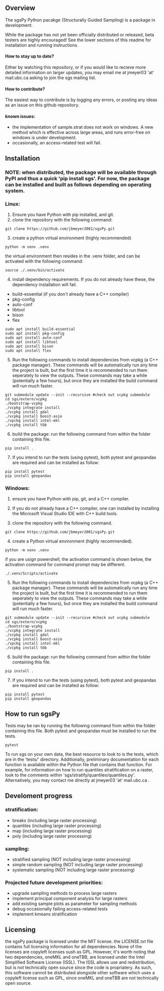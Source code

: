 ## Overview
The sgsPy Python pacakge (Structurally Guided Sampling) is a package in development.

While the package has not yet been officially distributed or released, beta testers
are highly encouraged! See the lower sections of this readme for installation and
running instructions. 

#### How to stay up to date?
Either by watching this repository, or if you would like to recieve more detailed information on
larger updates, you may email me at jmeyer03 'at' mail.ubc.ca asking to join the sgs mailing list.

#### How to contribute?
The easiest way to contribute is by logging any errors, or posting any ideas as an issue on this github repository.

#### known issues:
 - the implementation of sample.strat does not work on windows. A new method which is effective across large areas, and runs error-free on windows is under development.
 - occasionally, an access-related test will fail.

## Installation
### NOTE: when distributed, the package will be available through PyPI and thus a quick 'pip install sgs'. For now, the package can be installed and built as follows depending on operating system.

### Linux:
1. Ensure you have Python with pip installed, and git.
2. clone the repository with the following command:
```
git clone https://github.com/jbmeyer2001/sgsPy.git
```

3. create a python virtual environment (highly recommended)
```
python -m venv .venv
```

the virtual environment then resides in the .venv folder, and can be activated with the following command:
```
source ./.venv/bin/activate
```

4. install dependency requirements. If you do not already have these, the dependency installation will fail.
 - build-essential (if you don't already have a C++ compiler)
 - pkg-config
 - auto-conf
 - libtool
 - bison
 - flex

```
sudo apt install build-essential
sudo apt install pkg-config
sudo apt install auto-conf
sudo apt install libtool
sudo apt install bison
sudo apt install flex
```

5. Run the following commands to install dependencies from vcpkg (a C++ package manager). These commands will be automatically run any time the project is built, but the first time it is recommended to run them seperately to view the outputs. These commands may take a while (potentially a few hours), but once they are installed the build command will run much faster.
```
git submodule update --init --recursive #check out vcpkg submodule
cd sgs/extern/vcpkg
./bootstrap-vcpkg
./vcpkg integrate install
./vcpkg install gdal
./vcpkg install boost-asio
./vpckg install intel-mkl
./vcpkg install tbb
```

6. build the package: run the following command from within the folder containing this file.
```
pip install .
```

7. If you intend to run the tests (using pytest), both pytest and geopandas are required and can be installed as follow:
```
pip install pytest
pip install geopandas
```

### Windows:

1. ensure you have Python with pip, git, and a C++ compiler.

2. If you do not already have a C++ compiler, one can installed by installing the Microsoft Visual Studio IDE with C++ build tools.

3. clone the repository with the following command.
```
git clone https://github.com/jbmeyer2001/sgsPy.git
```

4. create a Python virtual environment (highly recommended).
```
python -m venv .venv
```

if you are usign powershell, the activation command is shown below, the activation command for command prompt may be different.
```
./.venv/Scripts/activate
```

5. Run the following commands to install dependencies from vcpkg (a C++ package manager). These commands will be automatically run any time the project is built, but the first time it is recommended to run them seperately to view the outputs. These commands may take a while (potentially a few hours), but once they are installed the build command will run much faster.
```
git submodule update --init --recursive #check out vcpkg submodule
cd sgs/extern/vcpkg
./bootstrap-vcpkg
./vcpkg integrate install
./vcpkg install gdal
./vcpkg install boost-asio
./vpckg install intel-mkl
./vcpkg install tbb
```

6. build the package: run the following command from within the folder containing this file.
```
pip install .
```

7. If you intend to run the tests (using pytest), both pytest and geopandas are required and can be installed as follow:
```
pip install pytest
pip install geopandas
```

## How to run sgsPy

Tests may be ran by running the following command from within the folder containing this file. Both pytest and geopandas must be installed to run the tests.
```
pytest
```

To run sgs on your own data, the best resource to look to is the tests, which are in the 'tests/' directory. Additionally, preliminary documentation for each function is available within the Python file that contains that function. For example, for information on how to run quantiles stratification on a raster, look to the comments within 'sgs/stratify/quantiles/quantiles.py'. Alternatively, you may contact me directly at jmeyer03 'at' mail.ubc.ca . 

## Develoment progress
### stratification:
 - breaks (including large raster processing)
 - quantiles (including large raster processing)
 - map (including large raster processing)
 - poly (including large raster processing)

### sampling:
 - stratified sampling (NOT including large raster processing)
 - simple random sampling (NOT including large raster processing)
 - systematic sampling (NOT including large raster processing)

### Projected future development priorities:
 - upgrade sampling methods to process large rasters
 - implement principal component analysis for large rasters
 - add existing sample plots as parameter for sampling methods
 - debug occasionally failing access-related tests
 - implement kmeans stratification

## Licensing
the sgsPy package is licensed under the MIT license. the LICENSE.txt file contains
full licensing information for all dependencies. None of the licenses are
copyleft licenses sush as GPL. However, it's worth noting that two dependencies,
oneMKL and oneTBB, are licensed under the Intel Simplified Software License (ISSL).
The ISSL allows use and redistribution, but is not technically open source since the
code is propriatery. As such, this software cannot be distributed alongside other
software which uses a copyleft license such as GPL, since oneMKL and oneTBB are not
technically open source.
